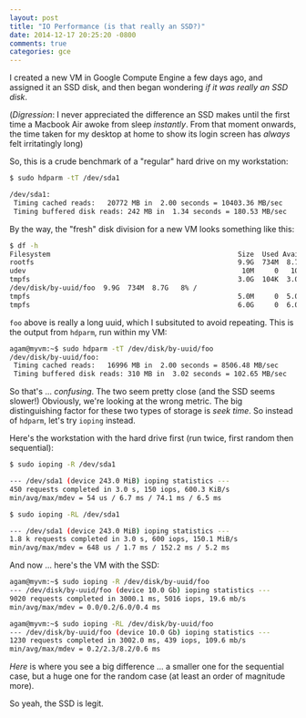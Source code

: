 ```yaml
---
layout: post
title: "IO Performance (is that really an SSD?)"
date: 2014-12-17 20:25:20 -0800
comments: true
categories: gce
---
```


I created a new VM in Google Compute Engine a few days ago, and assigned it an SSD disk, and then began wondering _if it was really an SSD disk_.

(_Digression_: I never appreciated the difference an SSD makes until the first time a Macbook Air awoke from sleep _instantly_. From that moment onwards, the time taken for my desktop at home to show its login screen has _always_ felt irritatingly long)

So, this is a crude benchmark of a "regular" hard drive on my workstation:

```sh
$ sudo hdparm -tT /dev/sda1                                                                                                                                   

/dev/sda1:
 Timing cached reads:   20772 MB in  2.00 seconds = 10403.36 MB/sec
 Timing buffered disk reads: 242 MB in  1.34 seconds = 180.53 MB/sec
```

By the way, the "fresh" disk division for a new VM looks something like this:

```sh
$ df -h
Filesystem                                              Size  Used Avail Use% Mounted on
rootfs                                                  9.9G  734M  8.7G   8% /
udev                                                     10M     0   10M   0% /dev
tmpfs                                                   3.0G  104K  3.0G   1% /run
/dev/disk/by-uuid/foo  9.9G  734M  8.7G   8% /
tmpfs                                                   5.0M     0  5.0M   0% /run/lock
tmpfs                                                   6.0G     0  6.0G   0% /run/shm
```

`foo` above is really a long uuid, which I subsituted to avoid repeating. This is the output from `hdparm`, run within my VM:

```sh
agam@myvm:~$ sudo hdparm -tT /dev/disk/by-uuid/foo
/dev/disk/by-uuid/foo:
 Timing cached reads:   16996 MB in  2.00 seconds = 8506.48 MB/sec
 Timing buffered disk reads: 310 MB in  3.02 seconds = 102.65 MB/sec
```

So that's ... _confusing_. The two seem pretty close (and the SSD seems slower!) Obviously, we're looking at the wrong metric. The big distinguishing factor for these two types of storage is _seek time_. So instead of `hdparm`, let's try `ioping` instead.

Here's the workstation with the hard drive first (run twice, first random then sequential):

```sh
$ sudo ioping -R /dev/sda1

--- /dev/sda1 (device 243.0 MiB) ioping statistics ---
450 requests completed in 3.0 s, 150 iops, 600.3 KiB/s
min/avg/max/mdev = 54 us / 6.7 ms / 74.1 ms / 6.5 ms

$ sudo ioping -RL /dev/sda1

--- /dev/sda1 (device 243.0 MiB) ioping statistics ---
1.8 k requests completed in 3.0 s, 600 iops, 150.1 MiB/s
min/avg/max/mdev = 648 us / 1.7 ms / 152.2 ms / 5.2 ms
```

And now ... here's the VM with the SSD:

```sh
agam@myvm:~$ sudo ioping -R /dev/disk/by-uuid/foo
--- /dev/disk/by-uuid/foo (device 10.0 Gb) ioping statistics ---
9020 requests completed in 3000.1 ms, 5016 iops, 19.6 mb/s
min/avg/max/mdev = 0.0/0.2/6.0/0.4 ms

agam@myvm:~$ sudo ioping -RL /dev/disk/by-uuid/foo
--- /dev/disk/by-uuid/foo (device 10.0 Gb) ioping statistics ---
1230 requests completed in 3002.0 ms, 439 iops, 109.6 mb/s
min/avg/max/mdev = 0.2/2.3/8.2/0.6 ms
```

_Here_ is where you see a big difference ... a smaller one for the sequential case, but a huge one for the random case (at least an order of magnitude more).

So yeah, the SSD is legit.